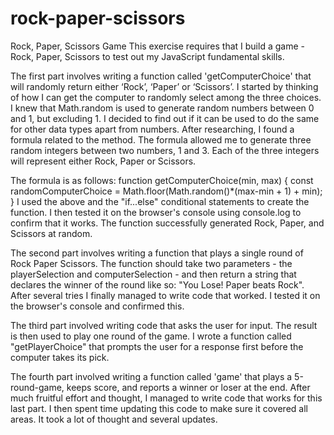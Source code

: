 # rock-paper-scissors
Rock, Paper, Scissors Game
This exercise requires that I build a game - Rock, Paper, Scissors to test out my JavaScript fundamental skills. 

The first part involves writing a function called 'getComputerChoice' that will randomly return either ‘Rock’, ‘Paper’ or ‘Scissors’.
I started by thinking of how I can get the computer to randomly select among the three choices. 
I knew that Math.random is used to generate random numbers between 0 and 1, but excluding 1. 
I decided to find out if it can be used to do the same for other data types apart from numbers. 
After researching, I found a formula related to the method.
The formula allowed me to generate three random integers between two numbers, 1 and 3. 
Each of the three integers will represent either Rock, Paper or Scissors. 

The formula is as follows: 
    function getComputerChoice(min, max) {
        const randomComputerChoice = Math.floor(Math.random()*(max-min + 1) + min);
    }
I used the above and the "if...else" conditional statements to create the function. 
I then tested it on the browser's console using console.log to confirm that it works. 
The function successfully generated Rock, Paper, and Scissors at random. 

The second part involves writing a function that plays a single round of Rock Paper Scissors. 
The function should take two parameters - the playerSelection and computerSelection - 
and then return a string that declares the winner of the round like so: "You Lose! Paper beats Rock". 
After several tries I finally managed to write code that worked. I tested it on the browser's console and confirmed this. 

The third part involved writing code that asks the user for input. The result is then used to play one round of the game. 
I wrote a function called "getPlayerChoice" that prompts the user for a response first before the computer takes its pick. 

The fourth part involved writing a function called 'game' that plays a 5-round-game, keeps score, and reports a winner or loser at the end.
After much fruitful effort and thought, I managed to write code that works for this last part. I then spent time updating this code to make sure
it covered all areas. It took a lot of thought and several updates. 


